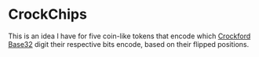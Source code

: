 # CrockChips

This is an idea I have for five coin-like tokens that encode which [Crockford Base32](http://www.crockford.com/base32.html) digit their respective bits encode, based on their flipped positions.

